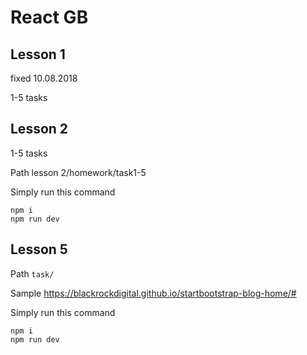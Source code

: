 # React GB

## Lesson 1
fixed 10.08.2018

1-5 tasks

## Lesson 2
1-5 tasks

Path lesson 2/homework/task1-5

Simply run this command
```
npm i
npm run dev
```

## Lesson 5
Path `task/`

Sample https://blackrockdigital.github.io/startbootstrap-blog-home/#

Simply run this command
```
npm i
npm run dev
```



